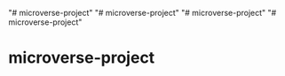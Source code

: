"# microverse-project" 
"# microverse-project" 
"# microverse-project" 
"# microverse-project" 
# microverse-project
